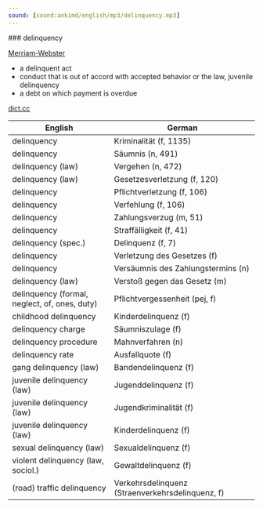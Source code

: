 ```yaml
---
sound: [sound:ankimd/english/mp3/delinquency.mp3]
---
```


\### delinquency

[Merriam-Webster](https://www.merriam-webster.com/dictionary/delinquency)

- a delinquent act
- conduct that is out of accord with accepted behavior or the law, juvenile delinquency
- a debt on which payment is overdue

[dict.cc](https://www.dict.cc/delinquency)

| English        | German       |
| -------------- | ------------ |
| delinquency | Kriminalität (f, 1135) |
| delinquency | Säumnis (n, 491) |
| delinquency (law) | Vergehen (n, 472) |
| delinquency (law) | Gesetzesverletzung (f, 120) |
| delinquency | Pflichtverletzung (f, 106) |
| delinquency | Verfehlung (f, 106) |
| delinquency | Zahlungsverzug (m, 51) |
| delinquency | Straffälligkeit (f, 41) |
| delinquency (spec.) | Delinquenz (f, 7) |
| delinquency | Verletzung des Gesetzes (f) |
| delinquency | Versäumnis des Zahlungstermins (n) |
| delinquency (law) | Verstoß gegen das Gesetz (m) |
| delinquency (formal, neglect, of, ones, duty) | Pflichtvergessenheit (pej, f) |
| childhood delinquency | Kinderdelinquenz (f) |
| delinquency charge | Säumniszulage (f) |
| delinquency procedure | Mahnverfahren (n) |
| delinquency rate | Ausfallquote (f) |
| gang delinquency (law) | Bandendelinquenz (f) |
| juvenile delinquency (law) | Jugenddelinquenz (f) |
| juvenile delinquency (law) | Jugendkriminalität (f) |
| juvenile delinquency (law) | Kinderdelinquenz (f) |
| sexual delinquency (law) | Sexualdelinquenz (f) |
| violent delinquency (law, sociol.) | Gewaltdelinquenz (f) |
| (road) traffic delinquency | Verkehrsdelinquenz (Straenverkehrsdelinquenz, f) |
